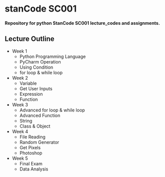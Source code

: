 # stanCode SC001
#### Repository for python StanCode SC001 lecture_codes and assignments.

## Lecture Outline
- Week 1
  - Python Programming Language
  - PyCharm Operation
  - Using Condition
  - for loop & while loop
- Week 2
  - Variable
  - Get User Inputs
  - Expression
  - Function
- Week 3
  - Advanced for loop & while loop
  - Advanced Function
  - String
  - Class & Object
- Week 4
  - File Reading
  - Random Generator
  - Get Pixels
  - Photoshop
- Week 5
  - Final Exam
  - Data Analysis
